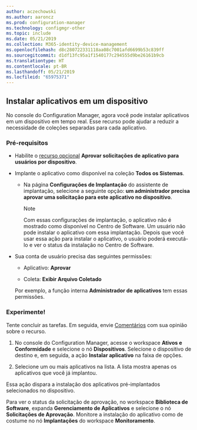 ```yaml
---
author: aczechowski
ms.author: aaroncz
ms.prod: configuration-manager
ms.technology: configmgr-other
ms.topic: include
ms.date: 05/21/2019
ms.collection: M365-identity-device-management
ms.openlocfilehash: d8c280722331118aa08c7001afd6699b53c839ff
ms.sourcegitcommit: d1df13fc95a1f1540177c294555d9be26161b9cb
ms.translationtype: HT
ms.contentlocale: pt-BR
ms.lasthandoff: 05/21/2019
ms.locfileid: "65975371"
---
```

## <a name="bkmk_device-app"></a> Instalar aplicativos em um dispositivo

<!--4402180-->

No console do Configuration Manager, agora você pode instalar aplicativos em um dispositivo em tempo real. Esse recurso pode ajudar a reduzir a necessidade de coleções separadas para cada aplicativo.

### <a name="prerequisites"></a>Pré-requisitos

- Habilite o [recurso opcional](/sccm/core/servers/manage/install-in-console-updates#bkmk_options) **Aprovar solicitações de aplicativo para usuários por dispositivo**.  

- Implante o aplicativo como disponível na coleção **Todos os Sistemas**.  

    - Na página **Configurações de Implantação** do assistente de implantação, selecione a seguinte opção: **um administrador precisa aprovar uma solicitação para este aplicativo no dispositivo**.  

        > [!Note]  
        > Com essas configurações de implantação, o aplicativo não é mostrado como disponível no Centro de Software. Um usuário não pode instalar o aplicativo com essa implantação. Depois que você usar essa ação para instalar o aplicativo, o usuário poderá executá-lo e ver o status da instalação no Centro de Software.

- Sua conta de usuário precisa das seguintes permissões:

    - Aplicativo: **Aprovar**

    - Coleta: **Exibir Arquivo Coletado**

    Por exemplo, a função interna **Administrador de aplicativos** tem essas permissões.

### <a name="try-it-out"></a>Experimente!

Tente concluir as tarefas. Em seguida, envie [Comentários](/sccm/core/understand/find-help#product-feedback) com sua opinião sobre o recurso.

1. No console do Configuration Manager, acesse o workspace **Ativos e Conformidade** e selecione o nó **Dispositivos**. Selecione o dispositivo de destino e, em seguida, a ação **Instalar aplicativo** na faixa de opções.

1. Selecione um ou mais aplicativos na lista. A lista mostra apenas os aplicativos que você já implantou.

Essa ação dispara a instalação dos aplicativos pré-implantados selecionados no dispositivo.

Para ver o status da solicitação de aprovação, no workspace **Biblioteca de Software**, expanda **Gerenciamento de Aplicativos** e selecione o nó **Solicitações de Aprovação**. Monitore a instalação do aplicativo como de costume no nó **Implantações** do workspace **Monitoramento**.
